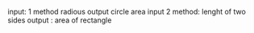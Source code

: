 input: 1 method radious output circle area
input 2 method: lenght of two sides output : area of rectangle
